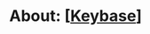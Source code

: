 # About: [[Keybase]]

[//begin]: # "Autogenerated link references for markdown compatibility"
[Keybase]: Keybase "About: Keybase"
[//end]: # "Autogenerated link references"